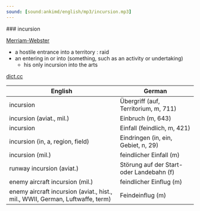 ```yaml
---
sound: [sound:ankimd/english/mp3/incursion.mp3]
---
```


\### incursion

[Merriam-Webster](https://www.merriam-webster.com/dictionary/incursion)

- a hostile entrance into a territory : raid
- an entering in or into (something, such as an activity or undertaking)
    - his only incursion into the arts

[dict.cc](https://www.dict.cc/incursion)

| English        | German       |
| -------------- | ------------ |
| incursion | Übergriff (auf, Territorium, m, 711) |
| incursion (aviat., mil.) | Einbruch (m, 643) |
| incursion | Einfall (feindlich, m, 421) |
| incursion (in, a, region, field) | Eindringen (in, ein, Gebiet, n, 29) |
| incursion (mil.) | feindlicher Einfall (m) |
| runway incursion (aviat.) | Störung auf der Start- oder Landebahn (f) |
| enemy aircraft incursion (mil.) | feindlicher Einflug (m) |
| enemy aircraft incursion (aviat., hist., mil., WWII, German, Luftwaffe, term) | Feindeinflug (m) |
